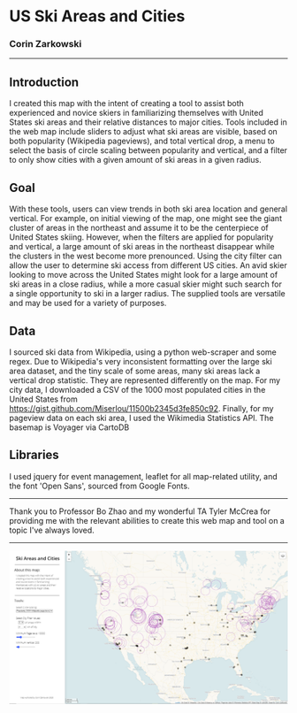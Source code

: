 # US Ski Areas and Cities

### Corin Zarkowski

---

## Introduction

I created this map with the intent of creating a tool to assist both experienced and novice skiers in familiarizing themselves with United States ski areas and their relative distances to major cities. Tools included in the web map include sliders to adjust what ski areas are visible, based on both popularity (Wikipedia pageviews), and total vertical drop, a menu to select the basis of circle scaling between popularity and vertical, and a filter to only show cities with a given amount of ski areas in a given radius.

## Goal

With these tools, users can view trends in both ski area location and general vertical. For example, on initial viewing of the map, one might see the giant cluster of areas in the northeast and assume it to be the centerpiece of United States skiing. However, when the filters are applied for popularity and vertical, a large amount of ski areas in the northeast disappear while the clusters in the west become more prenounced. Using the city filter can allow the user to determine ski access from different US cities. An avid skier looking to move across the United States might look for a large amount of ski areas in a close radius, while a more casual skier might such search for a single opportunity to ski in a larger radius. The supplied tools are versatile and may be used for a variety of purposes.

## Data

I sourced ski data from Wikipedia, using a python web-scraper and some regex. Due to Wikipedia's very inconsistent formatting over the large ski area dataset, and the tiny scale of some areas, many ski areas lack a vertical drop statistic. They are represented differently on the map. For my city data, I downloaded a CSV of the 1000 most populated cities in the United States from https://gist.github.com/Miserlou/11500b2345d3fe850c92. Finally, for my pageview data on each ski area, I used the Wikimedia Statistics API.
The basemap is Voyager via CartoDB

## Libraries

I used jquery for event management, leaflet for all map-related utility, and the font 'Open Sans', sourced from Google Fonts.

---

Thank you to Professor Bo Zhao and my wonderful TA Tyler McCrea for providing me with the relevant abilities to create this web map and tool on a topic I've always loved.

---

![Preview](assets/preview.PNG)

